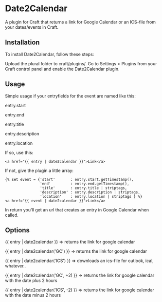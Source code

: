 # Date2Calendar
A plugin for Craft that returns a link for Google Calendar or an ICS-file from your dates/events in Craft. 

## Installation

To install Date2Calendar, follow these steps:

Upload the plural folder to craft/plugins/.
Go to Settings > Plugins from your Craft control panel and enable the Date2Calendar plugin.

## Usage

Simple usage if your entryfields for the event are named like this:

entry.start

entry.end

entry.title

entry.description

entry.location

If so, use this:
```jinja
<a href="{{ entry | date2calendar }}">Link</a>
```

If not, give the plugin a little array:

```jinja
{% set event = {'start'		  : entry.start.getTimestamp(),
				'end'		  : entry.end.getTimestamp(),
				'title'		  : entry.title | striptags,
				'description' : entry.description | striptags,
				'location'	  : entry.location | striptags } %}
<a href="{{ event | date2calendar }}">Link</a>
```

In return you'll get an url that creates an entry in Google Calendar when called. 


## Options

{{ entry | date2calendar }} 			=> returns the link for google calendar

{{ entry | date2calendar('GC') }} 		=> returns the link for google calendar

{{ entry | date2calendar('ICS') }} 		=> downloads an ics-file for outlook, ical, whatever..

{{ entry | date2calendar('GC', +2) }} 	=> returns the link for google calendar with the date plus 2 hours 

{{ entry | date2calendar('ICS', -2) }} 	=> returns the link for google calendar with the date minus 2 hours 
